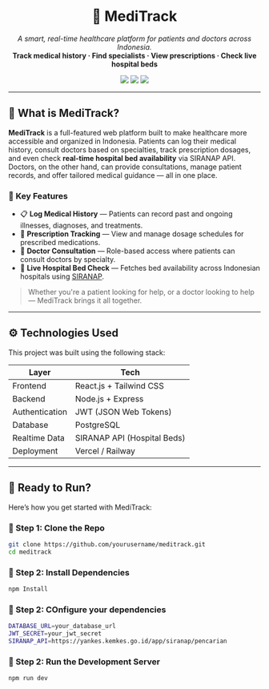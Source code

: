 <h1 align="center">🏥 MediTrack</h1>
<p align="center">
  <i>A smart, real-time healthcare platform for patients and doctors across Indonesia.</i><br/>
  <b>Track medical history · Find specialists · View prescriptions · Check live hospital beds</b>
</p>

<p align="center">
  <img src="https://img.shields.io/badge/Role-Patient%20%7C%20Doctor-blue" />
  <img src="https://img.shields.io/badge/API-SIRANAP-green" />
  <img src="https://img.shields.io/badge/License-MIT-yellow" />
</p>

---

## 🧠 What is MediTrack?

**MediTrack** is a full-featured web platform built to make healthcare more accessible and organized in Indonesia. Patients can log their medical history, consult doctors based on specialties, track prescription dosages, and even check **real-time hospital bed availability** via SIRANAP API. Doctors, on the other hand, can provide consultations, manage patient records, and offer tailored medical guidance — all in one place.

### 👥 Key Features

- 📋 **Log Medical History** — Patients can record past and ongoing illnesses, diagnoses, and treatments.
- 💊 **Prescription Tracking** — View and manage dosage schedules for prescribed medications.
- 💬 **Doctor Consultation** — Role-based access where patients can consult doctors by specialty.
- 🏥 **Live Hospital Bed Check** — Fetches bed availability across Indonesian hospitals using [SIRANAP](https://yankes.kemkes.go.id/app/siranap/).

> Whether you're a patient looking for help, or a doctor looking to help — MediTrack brings it all together.

---

## ⚙️ Technologies Used

This project was built using the following stack:

| Layer         | Tech                            |
|---------------|---------------------------------|
| Frontend      | React.js + Tailwind CSS         |
| Backend       | Node.js + Express               |
| Authentication| JWT (JSON Web Tokens)           |
| Database      | PostgreSQL                      |
| Realtime Data | SIRANAP API (Hospital Beds)     |
| Deployment    | Vercel / Railway                |

---

## 🚀 Ready to Run?

Here’s how you get started with MediTrack:

### 🔧 Step 1: Clone the Repo

```bash
git clone https://github.com/yourusername/meditrack.git
cd meditrack
```
### 🔧 Step 2: Install Dependencies
```bash
npm Install
```
### 🔧 Step 2: COnfigure your dependencies
```bash
DATABASE_URL=your_database_url
JWT_SECRET=your_jwt_secret
SIRANAP_API=https://yankes.kemkes.go.id/app/siranap/pencarian
```
### 🔧 Step 2: Run the Development Server
```bash
npm run dev
```
